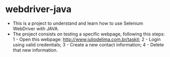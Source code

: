 # webdriver-java

 - This is a project to understand and learn how to use Selenium WebDriver with JAVA. 
 - The project consists on testing a specific webpage, following this steps:
    1 - Open this webpage: http://www.juliodelima.com.br/taskit;
    2 - Login using valid credentials;
    3 - Create a new contact information;
    4 - Delete that new information. 
